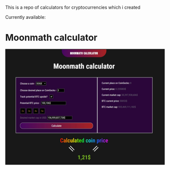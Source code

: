 This is a repo of calculators for cryptocurrencies which i created

Currently available:
# Moonmath calculator
![Picture of a moonmath calculator](ReadMe/Moonmath.jpg)
